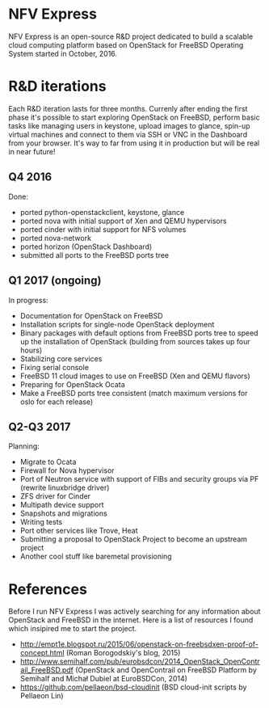 # NFV Express
NFV Express is an open-source R&D project dedicated to build a scalable cloud computing platform based on OpenStack for FreeBSD Operating System started in October, 2016.

# R&D iterations
Each R&D iteration lasts for three months.
Currenly after ending the first phase it's possible to start exploring OpenStack on FreeBSD, perform basic tasks like managing users in keystone, upload images to glance, spin-up virtual machines and connect to them via SSH or VNC in the Dashboard from your browser.
It's way to far from using it in production but will be real in near future!


## Q4 2016
Done:
- ported python-openstackclient, keystone, glance
- ported nova with initial support of Xen and QEMU hypervisors
- ported cinder with initial support for NFS volumes
- ported nova-network
- ported horizon (OpenStack Dashboard)
- submitted all ports to the FreeBSD ports tree

## Q1 2017 (ongoing)
In progress:
- Documentation for OpenStack on FreeBSD
- Installation scripts for single-node OpenStack deployment
- Binary packages with default options from FreeBSD ports tree to speed up the installation of OpenStack (building from sources takes up four hours)
- Stabilizing core services
- Fixing serial console
- FreeBSD 11 cloud images to use on FreeBSD (Xen and QEMU flavors)
- Preparing for OpenStack Ocata
- Make a FreeBSD ports tree consistent (match maximum versions for oslo for each release)

## Q2-Q3 2017
Planning:
- Migrate to Ocata
- Firewall for Nova hypervisor
- Port of Neutron service with support of FIBs and security groups via PF (rewrite linuxbridge driver)
- ZFS driver for Cinder
- Multipath device support
- Snapshots and migrations
- Writing tests
- Port other services like Trove, Heat
- Submitting a proposal to OpenStack Project to become an upstream project
- Another cool stuff like baremetal provisioning

# References
Before I run NFV Express I was actively searching for any information about OpenStack and FreeBSD in the internet. Here is a list of resources I found which insipired me to start the project.

- http://empt1e.blogspot.ru/2015/06/openstack-on-freebsdxen-proof-of-concept.html (Roman Borogodskiy's blog, 2015)
- http://www.semihalf.com/pub/eurobsdcon/2014_OpenStack_OpenContrail_FreeBSD.pdf (OpenStack	and	OpenContrail on	FreeBSD Platform by Semihalf and Michał	Dubiel at EuroBSDCon, 2014)
- https://github.com/pellaeon/bsd-cloudinit (BSD cloud-init scripts by Pellaeon Lin)

